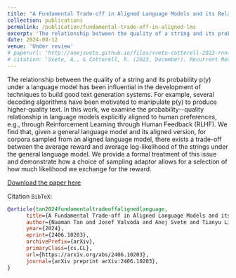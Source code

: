 ```yaml
---
title: "A Fundamental Trade-off in Aligned Language Models and its Relation to Sampling Adaptors"
collection: publications
permalink: /publication/fundamental-trade-off-in-aligned-lms
excerpt: 'The relationship between the quality of a string and its probability p(y) under a language model has been influential in the development of techniques to build good text generation systems. For example, several decoding algorithms have been motivated to manipulate p(y) to produce higher-quality text. In this work, we examine the probability--quality relationship in language models explicitly aligned to human preferences, e.g., through Reinforcement Learning through Human Feedback (RLHF). We find that, given a general language model and its aligned version, for corpora sampled from an aligned language model, there exists a trade-off between the average reward and average log-likelihood of the strings under the general language model. We provide a formal treatment of this issue and demonstrate how a choice of sampling adaptor allows for a selection of how much likelihood we exchange for the reward.'
date: 2024-08-12
venue: 'Under review'
# paperurl: 'http://anejsvete.github.io/files/svete-cotterell-2023-rnn-lm-as-dpfsa.pdf'
# citation: 'Svete, A., & Cotterell, R. (2023, December). Recurrent Neural Language Models as Probabilistic Finite-state Automata. Proceedings of the 2023 Conference on Empirical Methods in Natural Language Processing. Singapore, Singapore: Association for Computational Linguistics.'
---
```

The relationship between the quality of a string and its probability p(y) under a language model has been influential in the development of techniques to build good text generation systems. For example, several decoding algorithms have been motivated to manipulate p(y) to produce higher-quality text. In this work, we examine the probability--quality relationship in language models explicitly aligned to human preferences, e.g., through Reinforcement Learning through Human Feedback (RLHF). We find that, given a general language model and its aligned version, for corpora sampled from an aligned language model, there exists a trade-off between the average reward and average log-likelihood of the strings under the general language model. We provide a formal treatment of this issue and demonstrate how a choice of sampling adaptor allows for a selection of how much likelihood we exchange for the reward.

[Download the paper here](https://arxiv.org/pdf/2406.10203)

Citation `BibTeX`:
``` bibtex
@article{tan2024fundamentaltradeoffalignedlanguage,
      title={A Fundamental Trade-off in Aligned Language Models and its Relation to Sampling Adaptors}, 
      author={Naaman Tan and Josef Valvoda and Anej Svete and Tianyu Liu and Yanxia Qin and Kan Min-Yen and Ryan Cotterell},
      year={2024},
      eprint={2406.10203},
      archivePrefix={arXiv},
      primaryClass={cs.CL},
      url={https://arxiv.org/abs/2406.10203}, 
      journal={arXiv preprint arXiv:2406.10203},
}
```